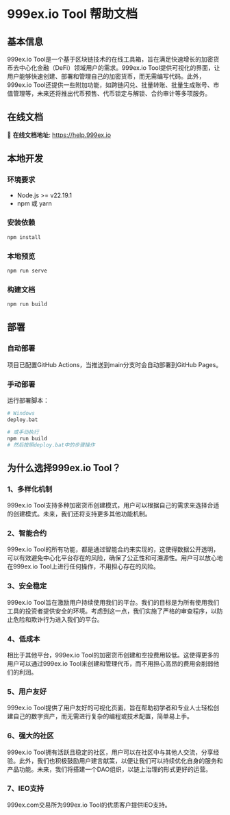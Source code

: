 # 999ex.io Tool 帮助文档

## 基本信息

999ex.io Tool是一个基于区块链技术的在线工具箱，旨在满足快速增长的加密货币去中心化金融（DeFi）领域用户的需求。999ex.io Tool提供可视化的界面，让用户能够快速创建、部署和管理自己的加密货币，而无需编写代码。此外，999ex.io Tool还提供一些附加功能，如跨链闪兑、批量转账、批量生成账号、市值管理等，未来还将推出代币预售、代币锁定与解锁、合约审计等多项服务。

## 在线文档

📖 **在线文档地址**: https://help.999ex.io

## 本地开发

### 环境要求
- Node.js >= v22.19.1
- npm 或 yarn

### 安装依赖
```bash
npm install
```

### 本地预览
```bash
npm run serve
```

### 构建文档
```bash
npm run build
```

## 部署

### 自动部署
项目已配置GitHub Actions，当推送到main分支时会自动部署到GitHub Pages。

### 手动部署
运行部署脚本：
```bash
# Windows
deploy.bat

# 或手动执行
npm run build
# 然后按照deploy.bat中的步骤操作
```

## **为什么选择999ex.io Tool？**


### 1、多样化机制

999ex.io Tool支持多种加密货币创建模式，用户可以根据自己的需求来选择合适的创建模式。未来，我们还将支持更多其他功能机制。

### 2、智能合约

999ex.io Tool的所有功能，都是通过智能合约来实现的，这使得数据公开透明，可以有效避免中心化平台存在的风险，确保了公正性和可溯源性。用户可以放心地在999ex.io Tool上进行任何操作，不用担心存在的风险。

### 3、安全稳定

999ex.io Tool旨在激励用户持续使用我们的平台。我们的目标是为所有使用我们工具的投资者提供安全的环境。考虑到这一点，我们实施了严格的审查程序，以防止危险和欺诈行为进入我们的平台。

### 4、低成本

相比于其他平台，999ex.io Tool的加密货币创建和空投费用较低。这使得更多的用户可以通过999ex.io Tool来创建和管理代币，而不用担心高昂的费用会削弱他们的利润。 

### 5、用户友好

999ex.io Tool提供了用户友好的可视化页面，旨在帮助初学者和专业人士轻松创建自己的数字资产，而无需进行复杂的编程或技术配置，简单易上手。

### 6、强大的社区

999ex.io Tool拥有活跃且稳定的社区，用户可以在社区中与其他人交流，分享经验。此外，我们也积极鼓励用户建言献策，以便让我们可以持续优化自身的服务和产品功能。未来，我们将搭建一个DAO组织，以链上治理的形式更好的运营。

### 7、IEO支持

999ex.com交易所为999ex.io Tool的优质客户提供IEO支持。
